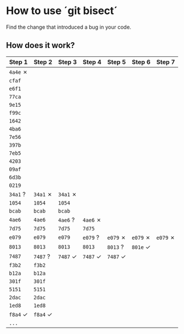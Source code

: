 # How to use ´git bisect´

Find the change that introduced a bug in your code.

## How does it work?


| Step 1   | Step 2   | Step 3   | Step 4   | Step 5   | Step 6   | Step 7   |
|----------|----------|----------|----------|----------|----------|----------|
| `4a4e` ✗ |          |          |          |          |          |          |
| `cfaf`   |          |          |          |          |          |          |
| `e6f1`   |          |          |          |          |          |          |
| `77ca`   |          |          |          |          |          |          |
| `9e15`   |          |          |          |          |          |          |
| `f99c`   |          |          |          |          |          |          |
| `1642`   |          |          |          |          |          |          |
| `4ba6`   |          |          |          |          |          |          |
| `7e56`   |          |          |          |          |          |          |
| `397b`   |          |          |          |          |          |          |
| `7eb5`   |          |          |          |          |          |          |
| `4203`   |          |          |          |          |          |          |
| `09af`   |          |          |          |          |          |          |
| `6d3b`   |          |          |          |          |          |          |
| `0219`   |          |          |          |          |          |          |
| `34a1` ? | `34a1` ✗ | `34a1` ✗ |          |          |          |          |
| `1054`   | `1054`   | `1054`   |          |          |          |          |
| `bcab`   | `bcab`   | `bcab`   |          |          |          |          |
| `4ae6`   | `4ae6`   | `4ae6` ? | `4ae6` ✗ |          |          |          |
| `7d75`   | `7d75`   | `7d75`   | `7d75`   |          |          |          |
| `e079`   | `e079`   | `e079`   | `e079` ? | `e079` ✗ | `e079` ✗ | `e079` ✗ |
| `8013`   | `8013`   | `8013`   | `8013`   | `8013` ? | `801e` ✓ |          |
| `7487`   | `7487` ? | `7487` ✓ | `7487` ✓ | `7487` ✓ |         |          |
| `f3b2`   | `f3b2`   |          |          |          |          |          |
| `b12a`   | `b12a`   |          |          |          |          |          |
| `301f`   | `301f`   |          |          |          |          |          |
| `5151`   | `5151`   |          |          |          |          |          |
| `2dac`   | `2dac`   |          |          |          |          |          |
| `1ed8`   | `1ed8`   |          |          |          |          |          |
| `f8a4` ✓ | `f8a4` ✓ |          |          |          |          |          |
| `...`    |          |          |          |          |          |          |  
